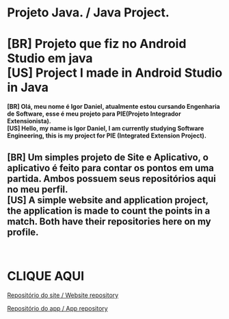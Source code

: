 # Projeto Java. / Java Project.
<h1> 
 [BR] Projeto que fiz no Android Studio em java<br>
 [US] Project I made in Android Studio in Java
</h1>

<p><strong>
 [BR] Olá, meu nome é Igor Daniel, atualmente estou cursando Engenharia de Software, esse é meu projeto para PIE(Projeto Integrador Extensionista).<br>
 [US] Hello, my name is Igor Daniel, I am currently studying Software Engineering, this is my project for PIE (Integrated Extension Project).
</strong></p>
<h2>
 [BR] Um simples projeto de Site e Aplicativo, o aplicativo é feito para contar os pontos em uma partida. Ambos possuem seus repositórios aqui no meu perfil.<br>
 [US] A simple website and application project, the application is made to count the points in a match. Both have their repositories here on my profile.
</h2><br>
<h1>CLIQUE AQUI</h1>
<p><a href="https://github.com/IIgorzin/Truco-explicado">Repositório do site / Website repository</a></p>
<p><a href="https://github.com/IIgorzin/ProjetoJava">Repositório do app / App repository</a></p>

